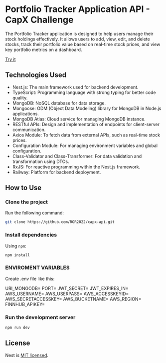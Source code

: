 # Portfolio Tracker Application API - CapX Challenge

The Portfolio Tracker application is designed to help users manage their stock holdings effectively. It allows users to add, view, edit, and delete stocks, track their portfolio value based on real-time stock prices, and view key portfolio metrics on a dashboard.

[Try it](https://capx-front.vercel.app/)

## Technologies Used

- Nest.js: The main framework used for backend development.
- TypeScript: Programming language with strong typing for better code quality.
- MongoDB: NoSQL database for data storage.
- Mongoose: ODM (Object Data Modeling) library for MongoDB in Node.js applications.
- MongoDB Atlas: Cloud service for managing MongoDB instance.
- RESTful APIs: Design and implementation of endpoints for client-server communication.
- Axios Module: To fetch data from external APIs, such as real-time stock prices.
- Configuration Module: For managing environment variables and global configuration.
- Class-Validator and Class-Transformer: For data validation and transformation using DTOs.
- RxJS: For reactive programming within the Nest.js framework.
- Railway: Platform for backend deployment.

## How to Use

### Clone the project

Run the following command:

```bash
git clone https://github.com/ROR2022/capx-api.git
```

### Install dependencies

Using `npm`:

```bash
npm install
```

### ENVIROMENT VARIABLES

Create .env file like this:

URI_MONGODB=
PORT=
JWT_SECRET=
JWT_EXPIRES_IN=
AWS_USERNAME=
AWS_USERPASS=
AWS_ACCESSKEYID=
AWS_SECRETACCESSKEY=
AWS_BUCKETNAME=
AWS_REGION=
FINNHUB_APIKEY=

### Run the development server

```bash
npm run dev
```
## License

Nest is [MIT licensed](https://github.com/nestjs/nest/blob/master/LICENSE).
